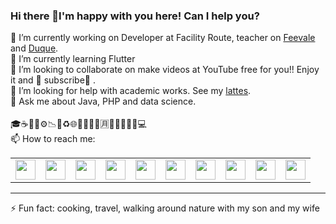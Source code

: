 ### Hi there 👋I'm happy with you here! Can I help you?
🔭 I’m currently working on Developer at Facility Route, teacher on <a href="https://feevale.br/">Feevale</a> and <a href="http://www.duque.g12.br/">Duque</a>.<br>
🌱 I’m currently learning Flutter<br>
👯 I’m looking to collaborate on make videos at YouTube free for you!! Enjoy it and <h href="https://www.youtube.com/c/marcelojtelles?sub_confirmation=1">🎯 subscribe🎯 </a>. <br>
🤔 I’m looking for help with academic works. See my <a href="http://lattes.cnpq.br/9414932542121207">lattes</a>.<br>
💬 Ask me about Java, PHP and data science.<br>
<br>
🎓☕🍭🎫⚙📉📌♻🌐💬🍓🍇🍉🈷️💯✅👨‍💼🎊💻<br>
📫 How to reach me:

<table border="0">
	<tbody>
		<tr>
			<td valign="middle"><a href="https://linkedin.com/in/marcelojtelles"><img alt="" src="https://facilityroute.com/images/in.png" width="32" /></a></td>
			<td valign="middle"><a href="https://www.youtube.com/c/marcelojtelles"><img alt="" height="32" src="https://facilityroute.com/images/you.png" width="32" /></a></td>
			<td valign="middle"><a href="https://www.facebook.com/marcelojosuetelles"><img alt="" height="32" src="https://facilityroute.com/images/fb.png" /></a></td>
			<td valign="middle"><a href="https://www.instagram.com/marcelojtelles/"><img alt="" height="32" src="https://facilityroute.com/images/instagram-circle-icon.png" /></a></td>
			<td valign="middle"><a href="https://br.pinterest.com/marcelotelles14/"><img alt="" height="32" src="https://facilityroute.com/images/pinterest-512.png" /></a></td>
			<td valign="middle"><a href="https://twitter.com/#!/marcelojtelles"><img alt="" height="32" src="https://facilityroute.com/images/tw2.png" /></a></td>
			<td valign="middle"><a href="https://medium.com/@marcelotelles_18526"><img alt="" height="32" src="https://facilityroute.com/images/medium.png" /></a></td>
			<td valign="middle"><a href="http://lattes.cnpq.br/9414932542121207"><img alt="" height="32" src="https://facilityroute.com/images/lattes.png"  /></a></td>
			<td valign="middle"><a href="https://bit.ly/atualprof"><img alt="" height="32" src="https://facilityroute.com/images/siteweb.png"/></a></td>
			<td valign="middle"><a href="https://facilityroute.com"><img alt="" height="32" src="https://facilityroute.com/images/logo-site-facilityorute2.png" width="32" /></a></td>
		</tr>
	</tbody>
</table>
<hr>
⚡ Fun fact: cooking, travel, walking around nature with my son and my wife

<!--
**Macelot/Macelot** is a ✨ _special_ ✨ repository because its `README.md` (this file) appears on your GitHub profile.

Here are some ideas to get you started:

- 🔭 I’m currently working on Developer at Facility Route, teacher on Feevale and Duque
- 🌱 I’m currently learning Flutter
- 👯 I’m looking to collaborate on make videos at YouTube free for you
- 🤔 I’m looking for help with academic works
- 💬 Ask me about Java, PHP and data science
- 📫 How to reach me:  https://www.linkedin.com/in/marcelojtelles, https://www.youtube.com/c/marcelojtelles, https://www.facebook.com/marcelojosuetelles, https://www.instagram.com/marcelojtelles/, https://br.pinterest.com/marcelotelles14/, https://twitter.com/#!/marcelojtelles, https://medium.com/@marcelotelles_18526, http://lattes.cnpq.br/9414932542121207, https://bit.ly/atualprof
- 😄 Pronouns: work ever better
- ⚡ Fun fact: cooking, travel, walking around nature with my son and my wife
-->
